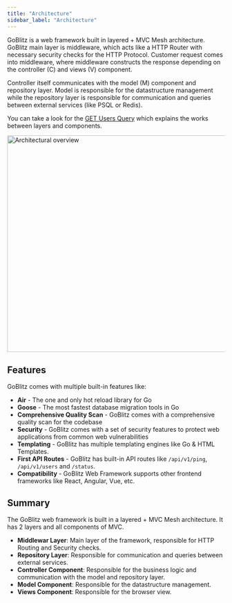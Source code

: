 ```yaml
---
title: "Architecture"
sidebar_label: "Architecture"
---
```


GoBlitz is a web framework built in layered + MVC Mesh architecture. GoBlitz main layer is middleware, which acts like a HTTP Router with necessary security checks for the HTTP Protocol. Customer request comes into middleware, where middleware constructs the response depending on the controller (C) and views (V) component. 

Controller itself communicates with the model (M) component and repository layer. Model is responsible for the datastructure management while the repository layer is responsible for communication and queries between external services (like PSQL or Redis).

You can take a look for the [GET Users Query](/examples/get_users_query) which explains the works between layers and components.

<img src="/img/image.png" alt="Architectural overview" width="1400" height="500"></img>

## Features

GoBlitz comes with multiple built-in features like:

- **Air** - The one and only hot reload library for Go
- **Goose** - The most fastest database migration tools in Go
- **Comprehensive Quality Scan** - GoBlitz comes with a comprehensive quality scan for the codebase
- **Security** - GoBlitz comes with a set of security features to protect web applications from common web vulnerabilities
- **Templating** - GoBlitz has multiple templating engines like Go & HTML Templates.
- **First API Routes** - GoBlitz has built-in API routes like `/api/v1/ping`, `/api/v1/users` and `/status`.
- **Compatibility** - GoBlitz Web Framework supports other frontend frameworks like React, Angular, Vue, etc.

## Summary

The GoBlitz web framework is built in a layered + MVC Mesh architecture. It has 2 layers and all components of MVC.

- **Middlewar Layer**: Main layer of the framework, responsible for HTTP Routing and Security checks.
- **Repository Layer**: Responsible for communication and queries between external services.
- **Controller Component**: Responsible for the business logic and communication with the model and repository layer.
- **Model Component**: Responsible for the datastructure management.
- **Views Component**: Responsible for the browser view.

